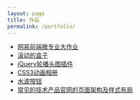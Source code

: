 ```yaml
---
layout: page
title: 作品
permalink: /portfolio/
---
```


<ul>
	<li><a href="http://leighcc.github.io/portfolio/EDU/index.html">网易前端微专业大作业</a></li>
	<li><a href="http://leighcc.github.io/portfolio/DEMO/rollingBox/index.html">滚动的盒子</a></li>
	<li><a href="http://leighcc.github.io/portfolio/DEMO/%E8%BD%AE%E6%92%AD%E5%A4%B4%E5%9B%BE_jQuery.html">jQuery轮播头图插件</a></li>
	<li><a href="http://leighcc.github.io/portfolio/DEMO/CSS3%E5%8A%A8%E7%94%BB.html">CSS3动画相册</a></li>
	<li><a href="http://leighcc.github.io/portfolio/DEMO/ripple.html">水波按钮</a></li>
	<li><a href="http://leighcc.github.io/portfolio/IFE/Task07/official%20website.html">常见的技术产品官网的页面架构及样式布局</a></li>
</ul>